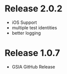 # Release 2.0.2
- iOS Support
- multiple test identities
- better logging

# Release 1.0.7

- GSIA GitHub Release